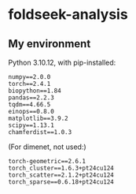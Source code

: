 # foldseek-analysis

## My environment

Python 3.10.12, with pip-installed:

```
numpy==2.0.0
torch==2.4.1
biopython==1.84
pandas==2.2.3
tqdm==4.66.5
einops==0.8.0
matplotlib==3.9.2
scipy==1.13.1
chamferdist==1.0.3
```


(For dimenet, not used:)
```
torch-geometric==2.6.1
torch_cluster==1.6.3+pt24cu124
torch_scatter==2.1.2+pt24cu124
torch_sparse==0.6.18+pt24cu124
```